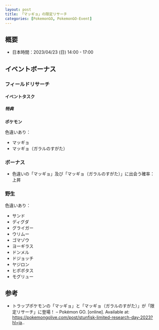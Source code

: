 ```yaml
---
layout: post
title: 「マッギョ」の限定リサーチ
categories: [PokemonGO, PokemonGO-Event]
---
```


## 概要

- 日本時間：2023/04/23 (日) 14:00 - 17:00

## イベントボーナス

### フィールドリサーチ

#### イベントタスク

##### 特典

__ポケモン__

色違いあり：

- マッギョ
- マッギョ（ガラルのすがた）

### ボーナス

- 色違いの「マッギョ」及び「マッギョ（ガラルのすがた）」に出会う確率：上昇

### 野生

色違いあり：

- サンド
- ディグダ
- グライガー
- ウリムー
- ゴマゾウ
- ヨーギラス
- ドンメル
- ドジョッチ
- ヤジロン
- ヒポポタス
- モグリュー

## 参考

- トラップポケモンの「マッギョ」と「マッギョ（ガラルのすがた）」が「限定リサーチ」に登場！ – Pokémon GO. [online]. Available at: https://pokemongolive.com/post/stunfisk-limited-research-day-2023?hl=ja..
